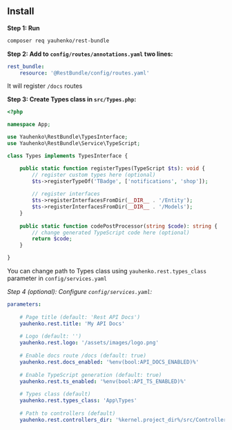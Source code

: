 Install
-------
**Step 1: Run**
```bash
composer req yauhenko/rest-bundle
```

**Step 2: Add to `config/routes/annotations.yaml` two lines:**
```yaml
rest_bundle:
    resource: '@RestBundle/config/routes.yaml'
```
It will register `/docs` routes

**Step 3: Create Types class in `src/Types.php`:**
```php
<?php

namespace App;

use Yauhenko\RestBundle\TypesInterface;
use Yauhenko\RestBundle\Service\TypeScript;

class Types implements TypesInterface {

    public static function registerTypes(TypeScript $ts): void {
        // register custom types here (optional)
        $ts->registerTypeOf('TBadge', ['notifications', 'shop']);
        
        // register interfaces
        $ts->registerInterfacesFromDir(__DIR__ . '/Entity');
        $ts->registerInterfacesFromDir(__DIR__ . '/Models');
    }
    
    public static function codePostProcessor(string $code): string {
        // change generated TypeScript code here (optional)	
        return $code;
    }

}
```
You can change path to Types class using `yauhenko.rest.types_class` parameter in `config/services.yaml`

*Step 4 (optional): Configure `config/services.yaml`:*
```yaml
parameters:
    
    # Page title (default: 'Rest API Docs') 
    yauhenko.rest.title: 'My API Docs'
    
    # Logo (default: '')
    yauhenko.rest.logo: '/assets/images/logo.png'
    
    # Enable docs route /docs (default: true)
    yauhenko.rest.docs_enabled: '%env(bool:API_DOCS_ENABLED)%'
    
    # Enable TypeScript generation (default: true)
    yauhenko.rest.ts_enabled: '%env(bool:API_TS_ENABLED)%'
    
    # Types class (default) 
    yauhenko.rest.types_class: 'App\Types'
    
    # Path to controllers (default) 
    yauhenko.rest.controllers_dir: '%kernel.project_dir%/src/Controller'
```
